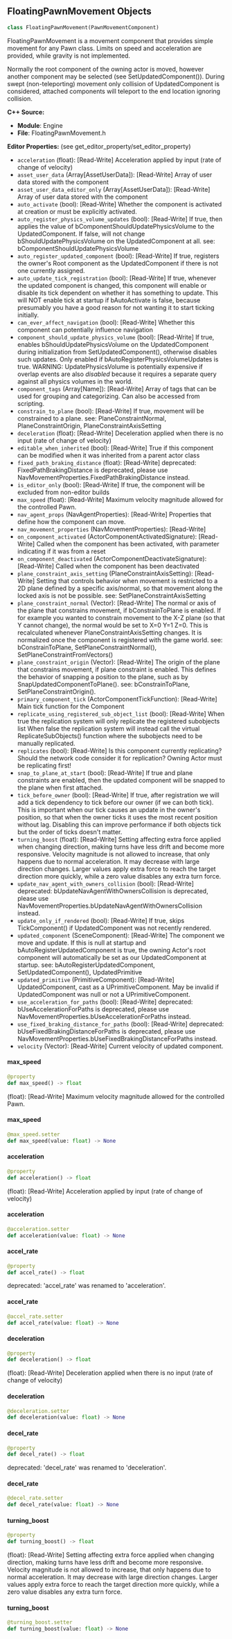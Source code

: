 ## FloatingPawnMovement Objects

```python
class FloatingPawnMovement(PawnMovementComponent)
```

FloatingPawnMovement is a movement component that provides simple movement for any Pawn class.
Limits on speed and acceleration are provided, while gravity is not implemented.

Normally the root component of the owning actor is moved, however another component may be selected (see SetUpdatedComponent()).
During swept (non-teleporting) movement only collision of UpdatedComponent is considered, attached components will teleport to the end location ignoring collision.

**C++ Source:**

- **Module**: Engine
- **File**: FloatingPawnMovement.h

**Editor Properties:** (see get_editor_property/set_editor_property)

- ``acceleration`` (float):  [Read-Write] Acceleration applied by input (rate of change of velocity)
- ``asset_user_data`` (Array[AssetUserData]):  [Read-Write] Array of user data stored with the component
- ``asset_user_data_editor_only`` (Array[AssetUserData]):  [Read-Write] Array of user data stored with the component
- ``auto_activate`` (bool):  [Read-Write] Whether the component is activated at creation or must be explicitly activated.
- ``auto_register_physics_volume_updates`` (bool):  [Read-Write] If true, then applies the value of bComponentShouldUpdatePhysicsVolume to the UpdatedComponent. If false, will not change bShouldUpdatePhysicsVolume on the UpdatedComponent at all.
  see: bComponentShouldUpdatePhysicsVolume
- ``auto_register_updated_component`` (bool):  [Read-Write] If true, registers the owner's Root component as the UpdatedComponent if there is not one currently assigned.
- ``auto_update_tick_registration`` (bool):  [Read-Write] If true, whenever the updated component is changed, this component will enable or disable its tick dependent on whether it has something to update.
  This will NOT enable tick at startup if bAutoActivate is false, because presumably you have a good reason for not wanting it to start ticking initially.
- ``can_ever_affect_navigation`` (bool):  [Read-Write] Whether this component can potentially influence navigation
- ``component_should_update_physics_volume`` (bool):  [Read-Write] If true, enables bShouldUpdatePhysicsVolume on the UpdatedComponent during initialization from SetUpdatedComponent(), otherwise disables such updates.
  Only enabled if bAutoRegisterPhysicsVolumeUpdates is true.
  WARNING: UpdatePhysicsVolume is potentially expensive if overlap events are also *disabled* because it requires a separate query against all physics volumes in the world.
- ``component_tags`` (Array[Name]):  [Read-Write] Array of tags that can be used for grouping and categorizing. Can also be accessed from scripting.
- ``constrain_to_plane`` (bool):  [Read-Write] If true, movement will be constrained to a plane.
  see: PlaneConstraintNormal, PlaneConstraintOrigin, PlaneConstraintAxisSetting
- ``deceleration`` (float):  [Read-Write] Deceleration applied when there is no input (rate of change of velocity)
- ``editable_when_inherited`` (bool):  [Read-Write] True if this component can be modified when it was inherited from a parent actor class
- ``fixed_path_braking_distance`` (float):  [Read-Write]
  deprecated: FixedPathBrakingDistance is deprecated, please use NavMovementProperties.FixedPathBrakingDistance instead.
- ``is_editor_only`` (bool):  [Read-Write] If true, the component will be excluded from non-editor builds
- ``max_speed`` (float):  [Read-Write] Maximum velocity magnitude allowed for the controlled Pawn.
- ``nav_agent_props`` (NavAgentProperties):  [Read-Write] Properties that define how the component can move.
- ``nav_movement_properties`` (NavMovementProperties):  [Read-Write]
- ``on_component_activated`` (ActorComponentActivatedSignature):  [Read-Write] Called when the component has been activated, with parameter indicating if it was from a reset
- ``on_component_deactivated`` (ActorComponentDeactivateSignature):  [Read-Write] Called when the component has been deactivated
- ``plane_constraint_axis_setting`` (PlaneConstraintAxisSetting):  [Read-Write] Setting that controls behavior when movement is restricted to a 2D plane defined by a specific axis/normal,
  so that movement along the locked axis is not be possible.
  see: SetPlaneConstraintAxisSetting
- ``plane_constraint_normal`` (Vector):  [Read-Write] The normal or axis of the plane that constrains movement, if bConstrainToPlane is enabled.
  If for example you wanted to constrain movement to the X-Z plane (so that Y cannot change), the normal would be set to X=0 Y=1 Z=0.
  This is recalculated whenever PlaneConstraintAxisSetting changes. It is normalized once the component is registered with the game world.
  see: bConstrainToPlane, SetPlaneConstraintNormal(), SetPlaneConstraintFromVectors()
- ``plane_constraint_origin`` (Vector):  [Read-Write] The origin of the plane that constrains movement, if plane constraint is enabled.
  This defines the behavior of snapping a position to the plane, such as by SnapUpdatedComponentToPlane().
  see: bConstrainToPlane, SetPlaneConstraintOrigin().
- ``primary_component_tick`` (ActorComponentTickFunction):  [Read-Write] Main tick function for the Component
- ``replicate_using_registered_sub_object_list`` (bool):  [Read-Write] When true the replication system will only replicate the registered subobjects list
  When false the replication system will instead call the virtual ReplicateSubObjects() function where the subobjects need to be manually replicated.
- ``replicates`` (bool):  [Read-Write] Is this component currently replicating? Should the network code consider it for replication? Owning Actor must be replicating first!
- ``snap_to_plane_at_start`` (bool):  [Read-Write] If true and plane constraints are enabled, then the updated component will be snapped to the plane when first attached.
- ``tick_before_owner`` (bool):  [Read-Write] If true, after registration we will add a tick dependency to tick before our owner (if we can both tick).
  This is important when our tick causes an update in the owner's position, so that when the owner ticks it uses the most recent position without lag.
  Disabling this can improve performance if both objects tick but the order of ticks doesn't matter.
- ``turning_boost`` (float):  [Read-Write] Setting affecting extra force applied when changing direction, making turns have less drift and become more responsive.
  Velocity magnitude is not allowed to increase, that only happens due to normal acceleration. It may decrease with large direction changes.
  Larger values apply extra force to reach the target direction more quickly, while a zero value disables any extra turn force.
- ``update_nav_agent_with_owners_collision`` (bool):  [Read-Write]
  deprecated: bUpdateNavAgentWithOwnersCollision is deprecated, please use NavMovementProperties.bUpdateNavAgentWithOwnersCollision instead.
- ``update_only_if_rendered`` (bool):  [Read-Write] If true, skips TickComponent() if UpdatedComponent was not recently rendered.
- ``updated_component`` (SceneComponent):  [Read-Write] The component we move and update.
  If this is null at startup and bAutoRegisterUpdatedComponent is true, the owning Actor's root component will automatically be set as our UpdatedComponent at startup.
  see: bAutoRegisterUpdatedComponent, SetUpdatedComponent(), UpdatedPrimitive
- ``updated_primitive`` (PrimitiveComponent):  [Read-Write] UpdatedComponent, cast as a UPrimitiveComponent. May be invalid if UpdatedComponent was null or not a UPrimitiveComponent.
- ``use_acceleration_for_paths`` (bool):  [Read-Write]
  deprecated: bUseAccelerationForPaths is deprecated, please use NavMovementProperties.bUseAccelerationForPaths instead.
- ``use_fixed_braking_distance_for_paths`` (bool):  [Read-Write]
  deprecated: bUseFixedBrakingDistanceForPaths is deprecated, please use NavMovementProperties.bUseFixedBrakingDistanceForPaths instead.
- ``velocity`` (Vector):  [Read-Write] Current velocity of updated component.

<a id="unreal.FloatingPawnMovement.max_speed"></a>

#### max_speed

```python
@property
def max_speed() -> float
```

(float):  [Read-Write] Maximum velocity magnitude allowed for the controlled Pawn.

<a id="unreal.FloatingPawnMovement.max_speed"></a>

#### max_speed

```python
@max_speed.setter
def max_speed(value: float) -> None
```

<a id="unreal.FloatingPawnMovement.acceleration"></a>

#### acceleration

```python
@property
def acceleration() -> float
```

(float):  [Read-Write] Acceleration applied by input (rate of change of velocity)

<a id="unreal.FloatingPawnMovement.acceleration"></a>

#### acceleration

```python
@acceleration.setter
def acceleration(value: float) -> None
```

<a id="unreal.FloatingPawnMovement.accel_rate"></a>

#### accel_rate

```python
@property
def accel_rate() -> float
```

deprecated: 'accel_rate' was renamed to 'acceleration'.

<a id="unreal.FloatingPawnMovement.accel_rate"></a>

#### accel_rate

```python
@accel_rate.setter
def accel_rate(value: float) -> None
```

<a id="unreal.FloatingPawnMovement.deceleration"></a>

#### deceleration

```python
@property
def deceleration() -> float
```

(float):  [Read-Write] Deceleration applied when there is no input (rate of change of velocity)

<a id="unreal.FloatingPawnMovement.deceleration"></a>

#### deceleration

```python
@deceleration.setter
def deceleration(value: float) -> None
```

<a id="unreal.FloatingPawnMovement.decel_rate"></a>

#### decel_rate

```python
@property
def decel_rate() -> float
```

deprecated: 'decel_rate' was renamed to 'deceleration'.

<a id="unreal.FloatingPawnMovement.decel_rate"></a>

#### decel_rate

```python
@decel_rate.setter
def decel_rate(value: float) -> None
```

<a id="unreal.FloatingPawnMovement.turning_boost"></a>

#### turning_boost

```python
@property
def turning_boost() -> float
```

(float):  [Read-Write] Setting affecting extra force applied when changing direction, making turns have less drift and become more responsive.
Velocity magnitude is not allowed to increase, that only happens due to normal acceleration. It may decrease with large direction changes.
Larger values apply extra force to reach the target direction more quickly, while a zero value disables any extra turn force.

<a id="unreal.FloatingPawnMovement.turning_boost"></a>

#### turning_boost

```python
@turning_boost.setter
def turning_boost(value: float) -> None
```

<a id="unreal.DefaultPawnMovement"></a>